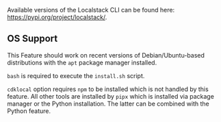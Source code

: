 Available versions of the Localstack CLI can be found here: https://pypi.org/project/localstack/.

## OS Support

This Feature should work on recent versions of Debian/Ubuntu-based distributions with the `apt` package manager installed.

`bash` is required to execute the `install.sh` script.

`cdklocal` option requires `npm` to be installed which is not handled by this feature. All other tools are installed by `pipx` which is installed via package manager or the Python installation. The latter can be combined with the Python feature.